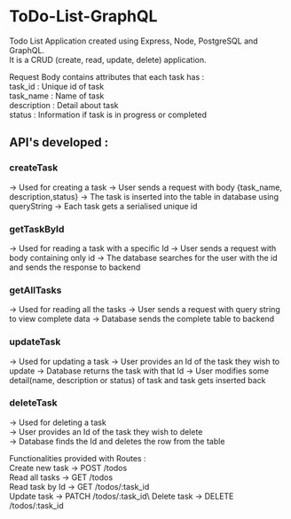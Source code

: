 # ToDo-List-GraphQL

Todo List Application created using Express, Node, PostgreSQL and GraphQL.\
It is a CRUD (create, read, update, delete) application.

Request Body contains attributes that each task has :\
task_id : Unique id of task\
task_name : Name of task\
description : Detail about task\
status : Information if task is in progress or completed

## API's developed : 

### createTask 
-> Used for creating a task 
-> User sends a request with body {task_name, description,status}
-> The task is inserted into the table in database using queryString
-> Each task gets a serialised unique id

### getTaskById
-> Used for reading a task with a specific Id
-> User sends a request with body containing only id 
-> The database searches for the user with the id and sends the response to backend

### getAllTasks
-> Used for reading all the tasks
-> User sends a request with query string to view complete data
-> Database sends the complete table to backend

### updateTask
-> Used for updating a task 
-> User provides an Id of the task they wish to update
-> Database returns the task with that Id
-> User modifies some detail(name, description or status) of task and task gets inserted back

### deleteTask
-> Used for deleting a task  
-> User provides an Id of the task they wish to delete  
-> Database finds the Id and deletes the row from the table  


Functionalities provided with Routes :\
Create new task -> POST /todos\
Read all tasks -> GET /todos\
Read task by Id -> GET /todos/:task_id\
Update task -> PATCH /todos/:task_id\ 
Delete task -> DELETE /todos/:task_id
